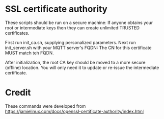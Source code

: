 # SSL certificate authority

These scripts should be run on a secure machine: If anyone obtains your root or intermediate keys then they can create unlimited TRUSTED certificates.

First run init_ca.sh, supplying personalized parameters. Next run init_server.sh with your MQTT server's FQDN: The CN for this certificate MUST match teh FQDN.

After initialization, the root CA key should be moved to a more secure (offline) location. You will only need it to update or re-issue the intermediate certificate.

# Credit

These commands were developed from https://jamielinux.com/docs/openssl-certificate-authority/index.html
